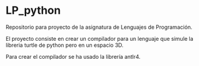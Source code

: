 # LP_python

Repositorio para proyecto de la asignatura de Lenguajes de Programación.

El proyecto consiste en crear un compilador para un lenguaje que simule la libreria turtle de python pero en un espacio 3D.

Para crear el compilador se ha usado la librería antlr4.
